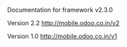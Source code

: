 Documentation for framework v2.3.0

Version 2.2 http://mobile.odoo.co.in/v2 

Version 1.0 http://mobile.odoo.co.in/v1

